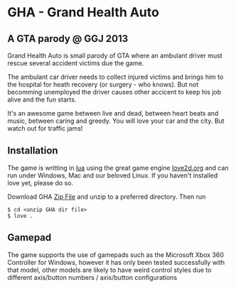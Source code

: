 GHA - Grand Health Auto
=======================

A GTA parody @ GGJ 2013
-----------------------

Grand Health Auto is small parody of GTA where an ambulant driver must rescue
several accident victims due the game. 

The ambulant car driver needs to collect injured victims and brings him to the
hospital for heath recovery (or surgery - who knows). But not becomming
unemployed the driver causes other accicent to keep his job alive and the fun
starts. 

It's an awesome game between live and dead, between heart beats and music,
between caring and greedy. You will love your car and the city. But watch out
for traffic jams!


Installation
------------

The game is writting in [lua](http://lua.org) using the great game engine
[love2d.org](https://loeve2d.org) and can run under Windows, Mac and our
beloved Linux. If you haven't installed love yet, please do so.

Download GHA [Zip
File](https://github.com/GrandHealthAuto/game/archive/master.zip) and unzip to
a preferred directory. Then run

    $ cd <unzip GHA dir file>
    $ love .


Gamepad
------------

The game supports the use of gamepads such as the Microsoft Xbox 360 Controller for Windows,
however it has only been tested successfully with that model, other models are likely to have
weird control styles due to different axis/button numbers / axis/button configurations
